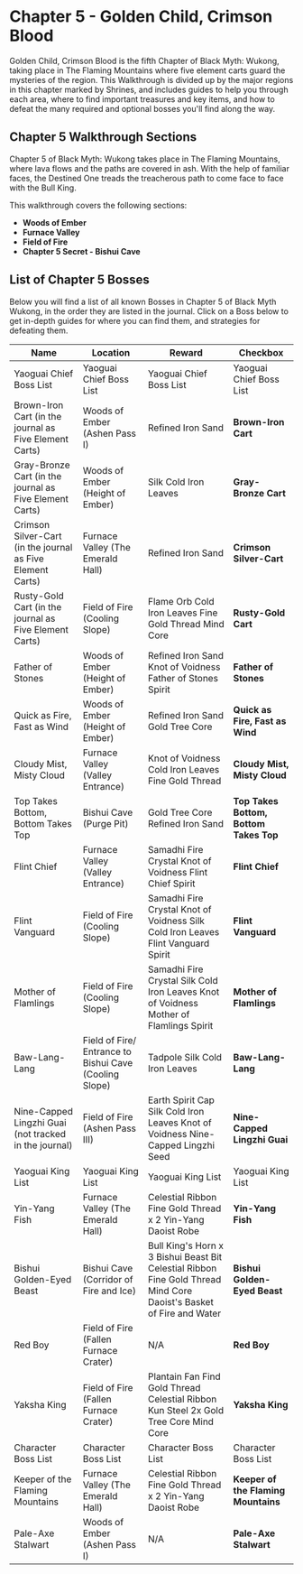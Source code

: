 # Chapter 5 - Golden Child, Crimson Blood

Golden Child, Crimson Blood is the fifth Chapter of Black Myth: Wukong, taking place in The Flaming Mountains where five element carts guard the mysteries of the region. This Walkthrough is divided up by the major regions in this chapter marked by Shrines, and includes guides to help you through each area, where to find important treasures and key items, and how to defeat the many required and optional bosses you'll find along the way. 

## Chapter 5 Walkthrough Sections

Chapter 5 of Black Myth: Wukong takes place in The Flaming Mountains, where lava flows and the paths are covered in ash. With the help of familiar faces, the Destined One treads the treacherous path to come face to face with the Bull King. 

This walkthrough covers the following sections: 

  * **Woods of Ember**
* **Furnace Valley**
* **Field of Fire**
* **Chapter 5 Secret - Bishui Cave**

##  List of Chapter 5 Bosses

Below you will find a list of all known Bosses in Chapter 5 of Black Myth Wukong, in the order they are listed in the journal. Click on a Boss below to get in-depth guides for where you can find them, and strategies for defeating them. 

Name | Location | Reward | Checkbox   
---|---|---|---  
Yaoguai Chief Boss List   |Yaoguai Chief Boss List|Yaoguai Chief Boss List|Yaoguai Chief Boss List
Brown-Iron Cart (in the journal as Five Element Carts) |Woods of Ember (Ashen Pass I)|Refined Iron Sand|**Brown-Iron Cart**
Gray-Bronze Cart (in the journal as Five Element Carts) |Woods of Ember (Height of Ember)|Silk Cold Iron Leaves|**Gray-Bronze Cart**
Crimson Silver-Cart (in the journal as Five Element Carts) |Furnace Valley (The Emerald Hall)|Refined Iron Sand|**Crimson Silver-Cart**
Rusty-Gold Cart (in the journal as Five Element Carts) |Field of Fire (Cooling Slope)|Flame Orb Cold Iron Leaves Fine Gold Thread Mind Core|**Rusty-Gold Cart**
Father of Stones |Woods of Ember (Height of Ember)|Refined Iron Sand Knot of Voidness Father of Stones Spirit|**Father of Stones**
Quick as Fire, Fast as Wind |Woods of Ember (Height of Ember)|Refined Iron Sand Gold Tree Core|**Quick as Fire, Fast as Wind**
Cloudy Mist, Misty Cloud |Furnace Valley (Valley Entrance)|Knot of Voidness Cold Iron Leaves Fine Gold Thread|**Cloudy Mist, Misty Cloud**
Top Takes Bottom, Bottom Takes Top |Bishui Cave (Purge Pit)|Gold Tree Core Refined Iron Sand|**Top Takes Bottom, Bottom Takes Top**
Flint Chief |Furnace Valley (Valley Entrance)|Samadhi Fire Crystal Knot of Voidness Flint Chief Spirit|**Flint Chief**
Flint Vanguard |Field of Fire (Cooling Slope)|Samadhi Fire Crystal Knot of Voidness Silk Cold Iron Leaves Flint Vanguard Spirit|**Flint Vanguard**
Mother of Flamlings |Field of Fire (Cooling Slope)|Samadhi Fire Crystal Silk Cold Iron Leaves Knot of Voidness Mother of Flamlings Spirit|**Mother of Flamlings**
Baw-Lang-Lang |Field of Fire/ Entrance to Bishui Cave (Cooling Slope)|Tadpole Silk Cold Iron Leaves|**Baw-Lang-Lang**
Nine-Capped Lingzhi Guai (not tracked in the journal) |Field of Fire (Ashen Pass III)|Earth Spirit Cap Silk Cold Iron Leaves Knot of Voidness Nine-Capped Lingzhi Seed|**Nine-Capped Lingzhi Guai**
Yaoguai King List |Yaoguai King List|Yaoguai King List|Yaoguai King List
Yin-Yang Fish |Furnace Valley (The Emerald Hall)|Celestial Ribbon Fine Gold Thread x 2 Yin-Yang Daoist Robe|**Yin-Yang Fish**
Bishui Golden-Eyed Beast |Bishui Cave (Corridor of Fire and Ice)|Bull King's Horn x 3 Bishui Beast Bit Celestial Ribbon Fine Gold Thread Mind Core Daoist's Basket of Fire and Water|**Bishui Golden-Eyed Beast**
Red Boy |Field of Fire (Fallen Furnace Crater)|N/A|**Red Boy**
Yaksha King |Field of Fire (Fallen Furnace Crater)|Plantain Fan Find Gold Thread Celestial Ribbon Kun Steel 2x Gold Tree Core Mind Core|**Yaksha King**
Character Boss List |Character Boss List|Character Boss List|Character Boss List
Keeper of the Flaming Mountains |Furnace Valley (The Emerald Hall)|Celestial Ribbon Fine Gold Thread x 2 Yin-Yang Daoist Robe|**Keeper of the Flaming Mountains**
Pale-Axe Stalwart |Woods of Ember (Ashen Pass I)|N/A|**Pale-Axe Stalwart**
